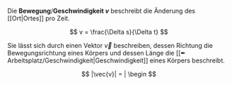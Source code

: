 Die **Bewegung**/**Geschwindigkeit $v$** beschreibt die Änderung des [[Ort|Ortes]] pro Zeit.

$$
v = \frac{\Delta s}{\Delta t}
$$

Sie lässt sich durch einen Vektor $\vec{v}$ beschreiben, dessen Richtung die Bewegungsrichtung eines Körpers und dessen Länge die [[✒ Arbeitsplatz/Geschwindigkeit|Geschwindigkeit]] eines Körpers beschreibt.

$$
|\vec{v}| = |
\begin
$$